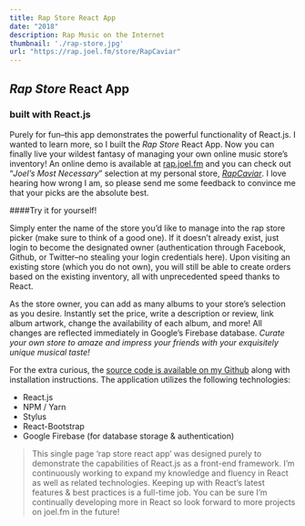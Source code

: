 ```yaml
---
title: Rap Store React App
date: "2018"
description: Rap Music on the Internet
thumbnail: './rap-store.jpg'
url: "https://rap.joel.fm/store/RapCaviar"
---
```

## *Rap Store* React App
### built with React.js

Purely for fun–this app demonstrates the powerful functionality of React.js. I wanted to learn more, so I built the *Rap Store* React App. Now you can finally live your wildest fantasy of managing your own online music store’s inventory! An online demo is available at [rap.joel.fm](https://rap.joel.fm) and you can check out “*Joel’s Most Necessary*” selection at my personal store, [*RapCaviar*](https://rap.joel.fm/RapCaviar). I love hearing how wrong I am, so please send me some feedback to convince me that your picks are the absolute best.

####Try it for yourself!

Simply enter the name of the store you’d like to manage into the rap store picker (make sure to think of a good one). If it doesn’t already exist, just login to become the designated owner (authentication through Facebook, Github, or Twitter–no stealing your login credentials here). Upon visiting an existing store (which you do not own), you will still be able to create orders based on the existing inventory, all with unprecedented speed thanks to React.

As the store owner, you can add as many albums to your store’s selection as you desire. Instantly set the price, write a description or review, link album artwork, change the availability of each album, and more! All changes are reflected immediately in Google’s Firebase database. *Curate your own store to amaze and impress your friends with your exquisitely unique musical taste!*

For the extra curious, the [source code is available on my Github](https://github.com/hwknsj/rap-store-react) along with installation instructions. The application utilizes the following technologies:

* React.js
* NPM / Yarn
* Stylus
* React-Bootstrap
* Google Firebase (for database storage & authentication)

> This single page ‘rap store react app’ was designed purely to demonstrate the capabilities of React.js as a front-end framework. I’m continuously working to expand my knowledge and fluency in React as well as related technologies. Keeping up with React’s latest features & best practices is a full-time job. You can be sure I’m continually developing more in React so look forward to more projects on joel.fm in the future!
